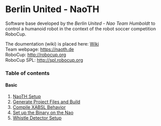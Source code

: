# Berlin United - NaoTH
Software base developed by the *Berlin United - Nao Team Humboldt* to control a humanoid robot in the context of the robot soccer competition RoboCup. 

The doumentation (wiki) is placed here: [Wiki](https://github.com/BerlinUnited/NaoTH-2015/wiki)  
Team webpage: https://naoth.de   
RoboCup: http://robocup.org   
RoboCup SPL: http://spl.robocup.org   

### Table of contents

#### Basic ####
1. [NaoTH Setup](https://github.com/BerlinUnited/NaoTH-2015/wiki/NaoTH-Setup)
2. [Generate Project Files and Build](https://github.com/BerlinUnited/NaoTH-2015/wiki/Generate-Project-Files-and-Build)
3. [Compile XABSL Behavior](https://github.com/BerlinUnited/NaoTH-2015/wiki/How-to-compile-XABSL-Behavior)
4. [Set up the Binary on the Nao](https://github.com/BerlinUnited/NaoTH-2015/wiki/Setup-the-Binary-on-the-Nao)
5. [Whistle Detector Setup](https://github.com/BerlinUnited/NaoTH-2015/wiki/WhistleDetector-Setup)

